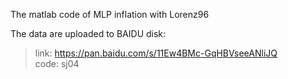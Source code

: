 The matlab code of MLP inflation with Lorenz96

The data are uploaded to BAIDU disk:
> link: https://pan.baidu.com/s/11Ew4BMc-GqHBVseeANliJQ  
> code: sj04 
